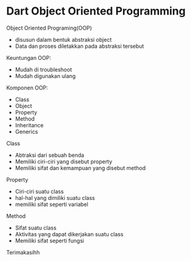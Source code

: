 # Dart Object Oriented Programming

Object Oriented Programing(OOP)
- disusun dalam bentuk abstraksi object
- Data dan proses diletakkan pada abstraksi tersebut

Keuntungan OOP:
- Mudah di troubleshoot
- Mudah digunakan ulang

Komponen OOP:
- Class
- Object
- Property
- Method
- Inheritance
- Generics

Class
- Abtraksi dari sebuah benda
- Memiliki ciri-ciri yang disebut property
- Memiliki sifat dan kemampuan yang disebut method

Property
- Ciri-ciri suatu class
- hal-hal yang dimiliki suatu class
- memiliki sifat seperti variabel

Method
- Sifat suatu class
- Aktivitas yang dapat dikerjakan suatu class
- Memiliki sifat seperti fungsi

Terimakasihh
